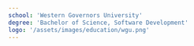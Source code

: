 ```yaml
---
school: 'Western Governors University'
degree: 'Bachelor of Science, Software Development'
logo: '/assets/images/education/wgu.png'
---
```

